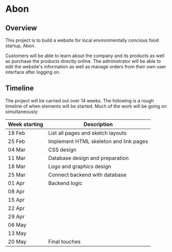 # Abon
## Overview
This project is to build a website for local environmentally concious food startup, Abon.

Customers will be able to learn about the company and its products as well as purchase the products directly online. The administrator will be able to edit the website's information as well as manage orders from their own user interface after logging on.

## Timeline
The project will be carried out over 14 weeks. The following is a rough timeline of when elements will be started. Much of the work will be going on simultaneously:

Week starting | Description
--------------|--------------------------------------------------------------
18 Feb        | List all pages and sketch layouts
25 Feb        | Implement HTML skeleton and link pages
04 Mar        | CSS design
11 Mar        | Database design and preparation
18 Mar        | Logo and graphics design
25 Mar        | Connect backend with database
01 Apr        | Backend logic
08 Apr        |
15 Apr        |
22 Apr        |
29 Apr        |
06 May        |
13 May        |
20 May        | Final touches
